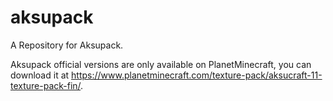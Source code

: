 # aksupack
A Repository for Aksupack.

Aksupack official versions are only available on PlanetMinecraft, you can download it at https://www.planetminecraft.com/texture-pack/aksucraft-11-texture-pack-fin/.
